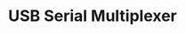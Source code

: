 ---
layout: pid
title: USB Serial Multiplexer
owner: TMakins
license: MIT
site: https://github.com/TMakins/USB-Serial-Multiplexer
source: https://github.com/TMakins/USB-Serial-Multiplexer
---